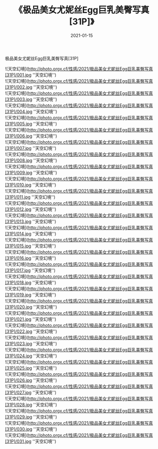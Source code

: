 ﻿---
layout: post
title:  《极品美女尤妮丝Egg巨乳美臀写真[31P]》
date:   2021-01-15
img: http://photo.orgx.cf/性感/2021/极品美女尤妮丝Egg巨乳美臀写真[31P]/000.jpg
tags: [美女, 性感, 泳衣]
---

极品美女尤妮丝Egg巨乳美臀写真[31P]



![天空幻境](http://photo.orgx.cf/性感/2021/极品美女尤妮丝Egg巨乳美臀写真[31P]/001.jpg ''天空幻境'') <br>
![天空幻境](http://photo.orgx.cf/性感/2021/极品美女尤妮丝Egg巨乳美臀写真[31P]/002.jpg ''天空幻境'') <br>
![天空幻境](http://photo.orgx.cf/性感/2021/极品美女尤妮丝Egg巨乳美臀写真[31P]/003.jpg ''天空幻境'') <br>
![天空幻境](http://photo.orgx.cf/性感/2021/极品美女尤妮丝Egg巨乳美臀写真[31P]/004.jpg ''天空幻境'') <br>
![天空幻境](http://photo.orgx.cf/性感/2021/极品美女尤妮丝Egg巨乳美臀写真[31P]/005.jpg ''天空幻境'') <br>
![天空幻境](http://photo.orgx.cf/性感/2021/极品美女尤妮丝Egg巨乳美臀写真[31P]/006.jpg ''天空幻境'') <br>
![天空幻境](http://photo.orgx.cf/性感/2021/极品美女尤妮丝Egg巨乳美臀写真[31P]/007.jpg ''天空幻境'') <br>
![天空幻境](http://photo.orgx.cf/性感/2021/极品美女尤妮丝Egg巨乳美臀写真[31P]/008.jpg ''天空幻境'') <br>
![天空幻境](http://photo.orgx.cf/性感/2021/极品美女尤妮丝Egg巨乳美臀写真[31P]/009.jpg ''天空幻境'') <br>
![天空幻境](http://photo.orgx.cf/性感/2021/极品美女尤妮丝Egg巨乳美臀写真[31P]/010.jpg ''天空幻境'') <br>
![天空幻境](http://photo.orgx.cf/性感/2021/极品美女尤妮丝Egg巨乳美臀写真[31P]/011.jpg ''天空幻境'') <br>
![天空幻境](http://photo.orgx.cf/性感/2021/极品美女尤妮丝Egg巨乳美臀写真[31P]/012.jpg ''天空幻境'') <br>
![天空幻境](http://photo.orgx.cf/性感/2021/极品美女尤妮丝Egg巨乳美臀写真[31P]/013.jpg ''天空幻境'') <br>
![天空幻境](http://photo.orgx.cf/性感/2021/极品美女尤妮丝Egg巨乳美臀写真[31P]/014.jpg ''天空幻境'') <br>
![天空幻境](http://photo.orgx.cf/性感/2021/极品美女尤妮丝Egg巨乳美臀写真[31P]/015.jpg ''天空幻境'') <br>
![天空幻境](http://photo.orgx.cf/性感/2021/极品美女尤妮丝Egg巨乳美臀写真[31P]/016.jpg ''天空幻境'') <br>
![天空幻境](http://photo.orgx.cf/性感/2021/极品美女尤妮丝Egg巨乳美臀写真[31P]/017.jpg ''天空幻境'') <br>
![天空幻境](http://photo.orgx.cf/性感/2021/极品美女尤妮丝Egg巨乳美臀写真[31P]/018.jpg ''天空幻境'') <br>
![天空幻境](http://photo.orgx.cf/性感/2021/极品美女尤妮丝Egg巨乳美臀写真[31P]/019.jpg ''天空幻境'') <br>
![天空幻境](http://photo.orgx.cf/性感/2021/极品美女尤妮丝Egg巨乳美臀写真[31P]/020.jpg ''天空幻境'') <br>
![天空幻境](http://photo.orgx.cf/性感/2021/极品美女尤妮丝Egg巨乳美臀写真[31P]/021.jpg ''天空幻境'') <br>
![天空幻境](http://photo.orgx.cf/性感/2021/极品美女尤妮丝Egg巨乳美臀写真[31P]/022.jpg ''天空幻境'') <br>
![天空幻境](http://photo.orgx.cf/性感/2021/极品美女尤妮丝Egg巨乳美臀写真[31P]/023.jpg ''天空幻境'') <br>
![天空幻境](http://photo.orgx.cf/性感/2021/极品美女尤妮丝Egg巨乳美臀写真[31P]/024.jpg ''天空幻境'') <br>
![天空幻境](http://photo.orgx.cf/性感/2021/极品美女尤妮丝Egg巨乳美臀写真[31P]/025.jpg ''天空幻境'') <br>
![天空幻境](http://photo.orgx.cf/性感/2021/极品美女尤妮丝Egg巨乳美臀写真[31P]/026.jpg ''天空幻境'') <br>
![天空幻境](http://photo.orgx.cf/性感/2021/极品美女尤妮丝Egg巨乳美臀写真[31P]/027.jpg ''天空幻境'') <br>
![天空幻境](http://photo.orgx.cf/性感/2021/极品美女尤妮丝Egg巨乳美臀写真[31P]/028.jpg ''天空幻境'') <br>
![天空幻境](http://photo.orgx.cf/性感/2021/极品美女尤妮丝Egg巨乳美臀写真[31P]/029.jpg ''天空幻境'') <br>
![天空幻境](http://photo.orgx.cf/性感/2021/极品美女尤妮丝Egg巨乳美臀写真[31P]/030.jpg ''天空幻境'') <br>
![天空幻境](http://photo.orgx.cf/性感/2021/极品美女尤妮丝Egg巨乳美臀写真[31P]/031.jpg ''天空幻境'') <br>